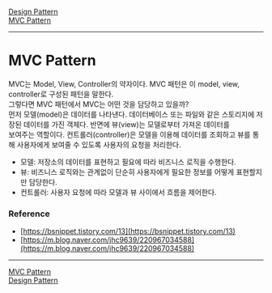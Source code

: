 [Design Pattern](../README.md)  
[MVC Pattern](./README.md)  

---

# MVC Pattern
MVC는 Model, View, Controller의 약자이다. MVC 패턴은 이 model, view, controller로 구성된 패턴을 말한다.  
그렇다면 MVC 패턴에서 MVC는 어떤 것을 담당하고 있을까?  
먼저 모델(model)은 데이터를 나타낸다. 데이터베이스 또는 파일와 같은 스토리지에 저장된 데이터를 가진 객체다. 반면에 뷰(view)는 모델로부터 가져온 데이터를  
보여주는 역할이다. 컨트롤러(controller)은 모델을 이용해 데이터를 조회하고 뷰를 통해 사용자에게 보여줄 수 있도록 사용자의 요청을 처리한다.  

- 모델: 저장소의 데이터를 표현하고 필요에 따라 비즈니스 로직을 수행한다.
- 뷰: 비즈니스 로직와는 관계없이 단순히 사용자에게 필요한 정보를 어떻게 표현할지만 담당한다.
- 컨트롤러: 사용자 요청에 따라 모델과 뷰 사이에서 흐름을 제어한다.


### Reference
- [https://bsnippet.tistory.com/13](https://bsnippet.tistory.com/13)
- [https://m.blog.naver.com/jhc9639/220967034588](https://m.blog.naver.com/jhc9639/220967034588)

---

[MVC Pattern](./README.md)  
[Design Pattern](../README.md)    
